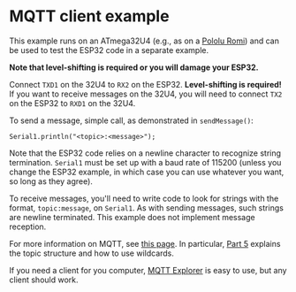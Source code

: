 # MQTT client example

This example runs on an ATmega32U4 (e.g., as on a [Pololu Romi](https://www.pololu.com/docs/0J69)) and can be used to test the ESP32 code in a separate example.

**Note that level-shifting is required or you will damage your ESP32.**

Connect `TXD1` on the 32U4 to `RX2` on the ESP32. **Level-shifting is required!** If you want to receive messages on the 32U4, you will need to connect `TX2` on the ESP32 to `RXD1` on the 32U4.

To send a message, simple call, as demonstrated in `sendMessage()`:

```
Serial1.println("<topic>:<message>");
```
Note that the ESP32 code relies on a newline character to recognize string termination. `Serial1` must be set up with a baud rate of 115200 (unless you change the ESP32 example, in which case you can use whatever you want, so long as they agree).

To receive messages, you'll need to write code to look for strings with the format, `topic:message`, on `Serial1`. As with sending messages, such strings are newline terminated. This example does not implement message reception.

For more information on MQTT, see [this page](https://www.hivemq.com/mqtt-essentials/). In particular, [Part 5](https://www.hivemq.com/blog/mqtt-essentials-part-5-mqtt-topics-best-practices/) explains the topic structure and how to use wildcards.

If you need a client for you computer, [MQTT Explorer](http://mqtt-explorer.com) is easy to use, but any client should work.